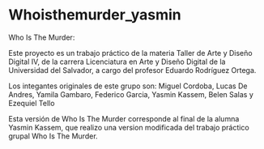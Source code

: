 # Whoisthemurder_yasmin

Who Is The Murder:

Este proyecto es un trabajo práctico de la materia Taller de Arte y Diseño Digital IV, de la carrera Licenciatura en Arte y Diseño Digital de la Universidad del Salvador, a cargo del profesor Eduardo Rodríguez Ortega.

Los integantes originales de este grupo son:
Miguel Cordoba,
Lucas De Andres,
Yamila Gambaro,
Federico Garcia,
Yasmin Kassem,
Belen Salas 
y Ezequiel Tello

Esta versión de Who Is The Murder corresponde al final de la alumna Yasmin Kassem, que realizo una version modificada del trabajo práctico grupal Who Is The Murder.




